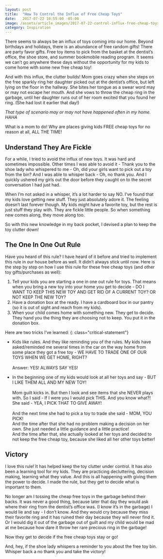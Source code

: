 ```yaml
---
layout: post
title:  "How To Control the Influx of Free Cheap Toys"
date:   2017-07-22 10:55:00 -05:00
image: /assets/article_images/2017-07-22-control-influx-free-cheap-toys/toy-box.jpg
category: Inspiration
---
```


There seems to always be an influx of toys coming into our home. Beyond birthdays and holidays, there is an abundance of free random gifts! There are party favor gifts. Free toy items to pick from the basket at the dentist’s office, the shoe store, and summer bookmobile reading program. It seems we can’t go anywhere these days without the opportunity for my kids to come home with some new free cheap toy!

And with this influx, the clutter builds! Mom goes crazy when she steps on the free sparkly ring her daughter picked out at the dentist’s office, but left lying on the floor in the hallway. She bites her tongue as a swear word may or may not escape her mouth. And she vows to throw the cheap ring in the garbage, until her daughter runs out of her room excited that you found her ring. (She had lost it earlier that day!)

_That type of scenario may or may not have happened often in my home. HAHA_

What is a mom to do! Why are places giving kids FREE cheap toys for no reason at all, ALL THE TIME!

## Understand They Are Fickle

For a while, I tried to avoid the influx of new toys. It was hard and sometimes impossible. Other times I was able to avoid it - Thank you to the shoe lady who whispered to me - Oh, did your girls want to pick out a toy from the bin? And I was able to whisper back - Oh, no thank you. And I quickly ushered my girls out the door before they caught on to the secret conversation I had just had.

When I’m not asked in a whisper, it’s a lot harder to say NO. I’ve found that my kids love getting new stuff. They just absolutely adore it. The feeling doesn’t last forever though. My kids might have a favorite toy, but the rest is just stuff they play with. They are fickle little people. So when something new comes along, they move along too.

So with this new knowledge in my back pocket, I devised a plan to keep the toy clutter down!

## The One In One Out Rule

Have you heard of this rule? I have heard of it before and tried to implement this rule in our house before as well. It didn’t always stick until now. Here is the step by step on how I use this rule for these free cheap toys (and other toy gifts/purchases as well):

1. Tell your kids you are starting a one in one out rule for toys. That means when you bring a new toy into your home you get to decide - DO I WANT TO KEEP THIS NEW TOY AND GET RID OF A CURRENT TOY? OR NOT KEEP THE NEW TOY?
2. Have a donation box at the ready. I have a cardboard box in our pantry (so it is out of sight and reach from my kids).
3. When your child comes home with something new. They get to decide. They hand you the thing they are choosing not to keep. You put it in the donation box.

Here are two tricks I’ve learned:
{: class="critical-statement"}

- Kids like rules. And they like reminding you of the rules. My kids have asked/reminded me several times in the car on the way home from some place they got a free toy - WE HAVE TO TRADE ONE OF OUR TOYS WHEN WE GET HOME, RIGHT?  
    <br>
    Answer: YES! ALWAYS SAY YES!

- In the beginning one of my kids would look at all her toys and say - BUT I LIKE THEM ALL AND MY NEW TOY!  
    <br>
    Mom guilt kicks in. But then I look and see items that she NEVER plays with. So I said - If I were you I would pick THIS. And you know what?! She said - YEA, I PICK THAT TO GIVE AWAY!  
    <br>
    And the next time she had to pick a toy to trade she said - MOM, YOU PICK!  
    And the time after that she had no problem making a decision on her own. She just needed a little guidance and a little practice!  
    And the time after that, she actually looked at her toys and decided to not keep the free cheap toy, because she liked all her other toys better!

## Victory

I love this rule! It has helped keep the toy clutter under control. It has also been a learning tool for my kids. They are practicing decluttering, decision making, learning what they value. And this is all happening with giving them the power to decide. I made the rule, but they get to decide what is important to them.

No longer am I tossing the cheap free toys in the garbage behind their backs. It was never a good thing, because later that day they would ask where their ring from the dentist’s office was. (I know it’s in the garbage) I would lie and say - I don’t know. And they would cry because they miss their favorite ring and it has ruined their day because they will never find it. Or I would dig it out of the garbage out of guilt and my child would be mad at me because how dare it throw her rare precious ring in the garbage!

Now they get to decide if the free cheap toys stay or go!

And, hey, if the shoe lady whispers a reminder to you about the free toy bin. Whisper back a no thank you and take the victory!
